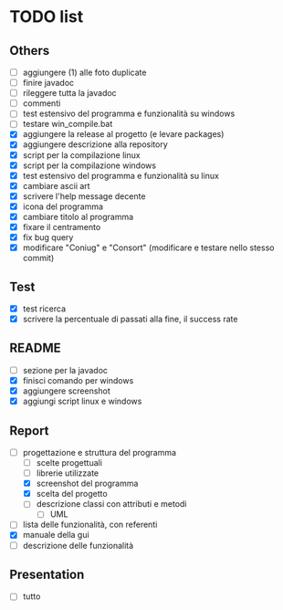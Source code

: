 # TODO list

## Others

- [ ] aggiungere (1) alle foto duplicate
- [ ] finire javadoc
- [ ] rileggere tutta la javadoc
- [ ] commenti
- [ ] test estensivo del programma e funzionalità su windows
- [ ] testare win_compile.bat
- [x] aggiungere la release al progetto (e levare packages)
- [x] aggiungere descrizione alla repository
- [x] script per la compilazione linux
- [x] script per la compilazione windows
- [x] test estensivo del programma e funzionalità su linux
- [x] cambiare ascii art
- [x] scrivere l'help message decente
- [x] icona del programma
- [x] cambiare titolo al programma
- [x] fixare il centramento
- [x] fix bug query
- [x] modificare "Coniug" e "Consort" (modificare e testare nello stesso commit)

## Test

- [x] test ricerca
- [x] scrivere la percentuale di passati alla fine, il success rate

## README

- [ ] sezione per la javadoc
- [x] finisci comando per windows
- [x] aggiungere screenshot
- [x] aggiungi script linux e windows

## Report

- [ ] progettazione e struttura del programma
  - [ ] scelte progettuali
  - [ ] librerie utilizzate
  - [x] screenshot del programma
  - [x] scelta del progetto
  - [ ] descrizione classi con attributi e metodi
    - [ ] UML
- [ ] lista delle funzionalità, con referenti
- [x] manuale della gui
- [ ] descrizione delle funzionalità

## Presentation

- [ ] tutto
